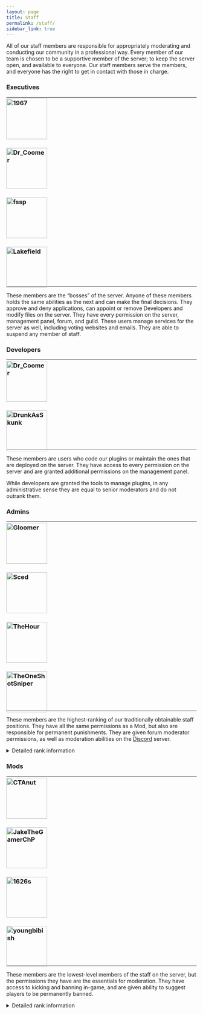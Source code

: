 ```yaml
---
layout: page
title: Staff
permalink: /staff/
sidebar_link: true
---
```


All of our staff members are responsible for appropriately moderating and conducting our community in a professional way. Every member of our team is chosen to be a supportive member of the server; to keep the server open, and available to everyone. Our staff members serve the members, and everyone has the right to get in contact with those in charge.

### Executives

<hr>

<div class="Team" style="padding: 0; margin-top: -20px; margin-bottom: -20px;">
  <div class="Team-members">
    <div class="Team-member">
      <h3>
        <a href="{{ site.baseurl }}/staff/executives/1967">
          <img src="https://crafatar.com/renders/head/6fa574108a8c46d7ab77476ed0cdbe20?&amp;overlay" alt="1967" width="108"></a>
      </h3>
    </div>
    <div class="Team-member">
      <h3>
        <a href="{{ site.baseurl }}/staff/executives/dr_coomer">
          <img src="https://crafatar.com/renders/head/a05dca8cafc8493e8e767f5e2371b59c?&amp;overlay" alt="Dr_Coomer" width="108"></a>
      </h3>
    </div>
    <div class="Team-member">
      <h3>
        <a href="{{ site.baseurl }}/staff/executives/fssp">
          <img src="https://crafatar.com/renders/head/71a44a2bb6fb471b80ab4cd36f558c24?&amp;overlay" alt="fssp" width="108"></a>
      </h3>
    </div>
    <div class="Team-member">
      <h3>
        <a href="{{ site.baseurl }}/staff/executives/lakefield">
          <img src="https://crafatar.com/renders/head/77ca708d0717449bae691c503296e133?&amp;overlay" alt="Lakefield" width="108"></a>
      </h3>
    </div>
  </div>
</div>
    
<hr>

These members are the “bosses” of the server. Anyone of these members holds the same abilities as the next and can make the final decisions. They approve and deny applications, can appoint or remove Developers and modify files on the server. They have every permission on the server, management panel, forum, and guild. These users manage services for the server as well, including voting websites and emails. They are able to suspend any member of staff.

### Developers

<hr>

<div class="Team" style="padding: 0; margin-top: -20px; margin-bottom: -20px;">
  <div class="Team-members">
    <div class="Team-member">
      <h3>
        <a href="{{ site.baseurl }}/staff/executives/dr_coomer">
          <img src="https://crafatar.com/renders/head/a05dca8cafc8493e8e767f5e2371b59c?&amp;overlay" alt="Dr_Coomer" width="108"></a>
      </h3>
    </div>
    <div class="Team-member">
      <h3>
        <a href="{{ site.baseurl }}/staff/developers/drunkasskunk">
          <img src="https://crafatar.com/renders/head/eca5074c25da49bd8a8529ce598ccdf4?&amp;overlay" alt="DrunkAsSkunk" width="108"></a>
      </h3>
    </div>
  </div>
</div>
    
<hr>

These members are users who code our plugins or maintain the ones that are deployed on the server. They have access to every permission on the server and are granted additional permissions on the management panel.

While developers are granted the tools to manage plugins, in any administrative sense they are equal to senior moderators and do not outrank them.

### Admins

<hr>

<div class="Team" style="padding: 0; margin-top: -20px; margin-bottom: -20px;">
  <div class="Team-members">
    <div class="Team-member">
      <h3>
        <a href="https://forum.unraveledmc.com/u/gloomer" target="_blank">
          <img src="https://crafatar.com/renders/head/de9cdbd753cb4e169e0d51c069216d57?&amp;overlay" alt="Gloomer" width="108"></a>
      </h3>
    </div>
    <div class="Team-member">
      <h3>
        <a href="https://forum.unraveledmc.com/u/nohax" target="_blank">
          <img src="https://crafatar.com/renders/head/81bb56c4c5ba46678bfbd6fa30d82ee5?&amp;overlay" alt="Sced" width="108"></a>
      </h3>
    </div>
    <div class="Team-member">
      <h3>
        <a href="https://forum.unraveledmc.com/u/thehour" target="_blank">
          <img src="https://crafatar.com/renders/head/ced197edb77a4f71aee2a2b5bc4f5b37?&amp;overlay" alt="TheHour" width="108"></a>
      </h3>
    </div>
    <div class="Team-member">
      <h3>
        <a href="https://forum.unraveledmc.com/u/theoneshotsniper" target="_blank">
          <img src="https://crafatar.com/renders/head/9364312bfad443ffa355536bb709cb8e?&amp;overlay" alt="TheOneShotSniper" width="108"></a>
      </h3>
    </div>
  </div>
</div>
    
<hr>

These members are the highest-ranking of our traditionally obtainable staff positions. They have all the same permissions as a Mod, but also are responsible for permanent punishments. They are given forum moderator permissions, as well as moderation abilities on the [Discord](../discord/) server.  

<details>
  <summary>Detailed rank information</summary>
      <h3>In-game:</h3>
        <ul>
          <li>Kicking all users. These members are able to kick all members from the server if necessary.</li>
          <li>Permanent banning. Admins are able to permanently ban any user in accordance with the conduct policy. A report must immediately be filed with appropriate evidence and can undo this action with a command.</li>
          <li>Staff management. These users are able to add and remove members to and from staff status on the server. They can add and remove Mods and Admins only.</li>
          <li>Server restriction. Admins are also able to close the server into the event and staff-only modes.</li>
          <li>Control panel access. These users are able to stop, restart, and start the server using their assigned panel account on the server management panel.</li>
        </ul>
      <h3>Forum:</h3>
        <ul>
          <li>Staff suspensions. Admins are able to suspend a Mod from status and file a report with appropriate evidence.</li>
          <li>Actions access: Access to permanent banning and suspensions means Admins are also able to post logs of their actions using the template.</li>
          <li>Moderation abilities. These users are able to moderate the server forum. They are able to delete and edit posts, sticky and lock threads, and can mute and ban users from the platform.</li>
        </ul>
      <h3>Discord:</h3>
        <ul>
          <li>Moderation abilities. These users are able to moderate the server guild. They are able to manage messages and users. This includes kicking and banning people from the guild and assigning roles.</li>
        </ul>
</details>

### Mods

<hr>

<div class="Team" style="padding: 0; margin-top: -20px; margin-bottom: -20px;">
  <div class="Team-members">
    <div class="Team-member">
      <h3>
        <a href="https://forum.unraveledmc.com/u/ctanut" target="_blank">
          <img src="https://crafatar.com/renders/head/4c10faef646d46d193eab8ae660d9b5f?&amp;overlay" alt="CTAnut" width="108"></a>
      </h3>
    </div>
    <div class="Team-member">
      <h3>
        <a href="https://forum.unraveledmc.com/u/esoboomer" target="_blank">
          <img src="https://crafatar.com/renders/head/91506894c71d4d91aa1c886ea9d54243?&amp;overlay" alt="JakeTheGamerChP" width="108"></a>
      </h3>
    </div>
    <div class="Team-member">
      <h3>
        <a href="https://forum.unraveledmc.com/u/kai" target="_blank">
          <img src="https://crafatar.com/renders/head/a6165b3611634d98be74ec1c50aef789?&amp;overlay" alt="1626s" width="108"></a>
      </h3>
    </div>
    <div class="Team-member">
      <h3>
        <a href="https://forum.unraveledmc.com/u/lukyplex" target="_blank">
          <img src="https://crafatar.com/renders/head/8d26d7faf62243cebf19155a1d8488d9?&amp;overlay" alt="youngbibish" width="108"></a>
      </h3>
    </div>
  </div>
</div>
    
<hr>

These members are the lowest-level members of the staff on the server, but the permissions they have are the essentials for moderation. They have access to kicking and banning in-game, and are given ability to suggest players to be permanently banned. 

<details>
  <summary>Detailed rank information</summary>
      <h3>In-game:</h3>
        <ul>
          <li>Muting players. Mods are able to mute any user they feel is abusing their privileges in chat or private messages.</li>
          <li>Kicking players. If an operator does not listen to them or to the warnings of other staff members, they may choose to kick them from the server.</li>
          <li>Plot moderation. Mods have the ability to delete an offensive plot, set or delete plot members and manually modify plots in any way.</li>
          <li>Region protection. These staff members are able to protect regions at an operator’s request or protect builds of their own. They can set the region flags, the region’s members, or owners. They can delete or modify existing regions.</li>
          <li>Block logging. Rolling back members after issuing a temporary ban, restoring a rollback or inspecting blocks. Mods are free to use the entire CoreProtect suite.</li>
          <li>Unrestricted WorldEdit limit. Mods are able to edit as many blocks as they would like as staff members and bypass the 5,000 block edit limit.</li>
          <li>Staffworld edit access. All staff members are able to freely build in the staff world. Only members with staff status on the server can build here.</li>
          <li>Miscellaneous permissions. Some other permissions are miscellaneous, such as being able to override when a user disables their teleportation or deleting warps.</li>
        </ul>
      <h3>Forum:</h3>
        <ul>
          <li>Application voting. Mods are able to vote on applications using the recommended guidelines.</li>
          <li>Staff sections. These members can access staff-only areas of the forum and can see action reports.</li>
          <li>Moderation abilities. These users have the ability to lock and edit posts in non-staff member sections.</li>
        </ul>
      <h3>Discord:</h3>
        <ul>
          <li>Staff sections. These members can access staff-only channels of the guild.</li>
        </ul>
</details>
